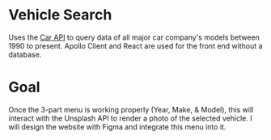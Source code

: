 # Vehicle Search

Uses the <a href="https://rapidapi.com/carapi/api/car-api2">Car API</a> to query data of all major car company's models between 1990 to present.  Apollo Client and React are used for the front end without a database.

# Goal

Once the 3-part menu is working properly (Year, Make, & Model), this will interact with the Unsplash API to render a photo of the selected vehicle.  I will design the website with Figma and integrate this menu into it.